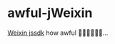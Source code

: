 # awful-jWeixin
[Weixin jssdk](https://mp.weixin.qq.com/wiki?t=resource/res_main&id=mp1421141115) how awful 💢💢💢😡😡😡...
